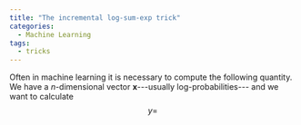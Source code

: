 ```yaml
---
title: "The incremental log-sum-exp trick"
categories:
  - Machine Learning
tags:
  - tricks
---
```


Often in machine learning it is necessary to compute the following quantity. We have a $n$-dimensional vector $\mathbf x$---usually log-probabilities--- and we want to calculate
$$y =$$

